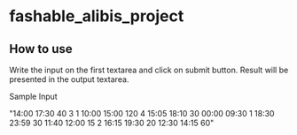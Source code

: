 # fashable_alibis_project

## How to use

Write the input on the first textarea and click on submit button.
Result will be presented in the output textarea.

Sample Input

"14:00 17:30 40
3
1
10:00 15:00 120
4
15:05 18:10 30
00:00 09:30 1
18:30 23:59 30
11:40 12:00 15
2
16:15 19:30 20
12:30 14:15 60"
